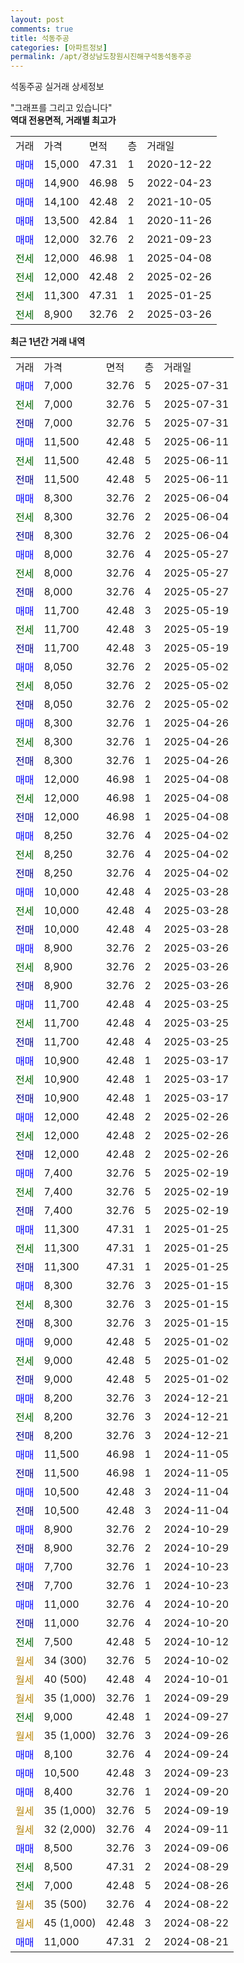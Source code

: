 ```yaml
---
layout: post
comments: true
title: 석동주공
categories: [아파트정보]
permalink: /apt/경상남도창원시진해구석동석동주공
---
```


석동주공 실거래 상세정보

<script type="text/javascript">
  google.charts.load('current', {'packages':['line', 'corechart']});
  google.charts.setOnLoadCallback(drawChart);

  function drawChart() {
    var data = new google.visualization.DataTable();
    data.addColumn('date', '거래일');
    data.addColumn('number', "매매");
    data.addColumn('number', "전세");
    data.addColumn('number', "전매");

    data.addRows([[new Date(Date.parse("2025-07-31")), 7000, null, null], [new Date(Date.parse("2025-07-31")), null, 7000, null], [new Date(Date.parse("2025-07-31")), null, null, 7000], [new Date(Date.parse("2025-06-11")), 11500, null, null], [new Date(Date.parse("2025-06-11")), null, 11500, null], [new Date(Date.parse("2025-06-11")), null, null, 11500], [new Date(Date.parse("2025-06-04")), 8300, null, null], [new Date(Date.parse("2025-06-04")), null, 8300, null], [new Date(Date.parse("2025-06-04")), null, null, 8300], [new Date(Date.parse("2025-05-27")), 8000, null, null], [new Date(Date.parse("2025-05-27")), null, 8000, null], [new Date(Date.parse("2025-05-27")), null, null, 8000], [new Date(Date.parse("2025-05-19")), 11700, null, null], [new Date(Date.parse("2025-05-19")), null, 11700, null], [new Date(Date.parse("2025-05-19")), null, null, 11700], [new Date(Date.parse("2025-05-02")), 8050, null, null], [new Date(Date.parse("2025-05-02")), null, 8050, null], [new Date(Date.parse("2025-05-02")), null, null, 8050], [new Date(Date.parse("2025-04-26")), 8300, null, null], [new Date(Date.parse("2025-04-26")), null, 8300, null], [new Date(Date.parse("2025-04-26")), null, null, 8300], [new Date(Date.parse("2025-04-08")), 12000, null, null], [new Date(Date.parse("2025-04-08")), null, 12000, null], [new Date(Date.parse("2025-04-08")), null, null, 12000], [new Date(Date.parse("2025-04-02")), 8250, null, null], [new Date(Date.parse("2025-04-02")), null, 8250, null], [new Date(Date.parse("2025-04-02")), null, null, 8250], [new Date(Date.parse("2025-03-28")), 10000, null, null], [new Date(Date.parse("2025-03-28")), null, 10000, null], [new Date(Date.parse("2025-03-28")), null, null, 10000], [new Date(Date.parse("2025-03-26")), 8900, null, null], [new Date(Date.parse("2025-03-26")), null, 8900, null], [new Date(Date.parse("2025-03-26")), null, null, 8900], [new Date(Date.parse("2025-03-25")), 11700, null, null], [new Date(Date.parse("2025-03-25")), null, 11700, null], [new Date(Date.parse("2025-03-25")), null, null, 11700], [new Date(Date.parse("2025-03-17")), 10900, null, null], [new Date(Date.parse("2025-03-17")), null, 10900, null], [new Date(Date.parse("2025-03-17")), null, null, 10900], [new Date(Date.parse("2025-02-26")), 12000, null, null], [new Date(Date.parse("2025-02-26")), null, 12000, null], [new Date(Date.parse("2025-02-26")), null, null, 12000], [new Date(Date.parse("2025-02-19")), 7400, null, null], [new Date(Date.parse("2025-02-19")), null, 7400, null], [new Date(Date.parse("2025-02-19")), null, null, 7400], [new Date(Date.parse("2025-01-25")), 11300, null, null], [new Date(Date.parse("2025-01-25")), null, 11300, null], [new Date(Date.parse("2025-01-25")), null, null, 11300], [new Date(Date.parse("2025-01-15")), 8300, null, null], [new Date(Date.parse("2025-01-15")), null, 8300, null], [new Date(Date.parse("2025-01-15")), null, null, 8300], [new Date(Date.parse("2025-01-02")), 9000, null, null], [new Date(Date.parse("2025-01-02")), null, 9000, null], [new Date(Date.parse("2025-01-02")), null, null, 9000], [new Date(Date.parse("2024-12-21")), 8200, null, null], [new Date(Date.parse("2024-12-21")), null, 8200, null], [new Date(Date.parse("2024-12-21")), null, null, 8200], [new Date(Date.parse("2024-11-05")), 11500, null, null], [new Date(Date.parse("2024-11-05")), null, null, 11500], [new Date(Date.parse("2024-11-04")), 10500, null, null], [new Date(Date.parse("2024-11-04")), null, null, 10500], [new Date(Date.parse("2024-10-29")), 8900, null, null], [new Date(Date.parse("2024-10-29")), null, null, 8900], [new Date(Date.parse("2024-10-23")), 7700, null, null], [new Date(Date.parse("2024-10-23")), null, null, 7700], [new Date(Date.parse("2024-10-20")), 11000, null, null], [new Date(Date.parse("2024-10-20")), null, null, 11000], [new Date(Date.parse("2024-10-12")), null, 7500, null], [new Date(Date.parse("2024-10-02")), null, null, null], [new Date(Date.parse("2024-10-01")), null, null, null], [new Date(Date.parse("2024-09-29")), null, null, null], [new Date(Date.parse("2024-09-27")), null, 9000, null], [new Date(Date.parse("2024-09-26")), null, null, null], [new Date(Date.parse("2024-09-24")), 8100, null, null], [new Date(Date.parse("2024-09-23")), 10500, null, null], [new Date(Date.parse("2024-09-20")), 8400, null, null], [new Date(Date.parse("2024-09-19")), null, null, null], [new Date(Date.parse("2024-09-11")), null, null, null], [new Date(Date.parse("2024-09-06")), 8500, null, null], [new Date(Date.parse("2024-08-29")), null, 8500, null], [new Date(Date.parse("2024-08-26")), null, 7000, null], [new Date(Date.parse("2024-08-22")), null, null, null], [new Date(Date.parse("2024-08-22")), null, null, null], [new Date(Date.parse("2024-08-21")), 11000, null, null]]);

    var options = {
      hAxis: {
        format: 'yyyy/MM/dd'
      },    
      lineWidth: 0,
      pointsVisible: true,    
      title: '최근 1년간 유형별 실거래가 분포',
      legend: { position: 'bottom' }
    };

    var formatter = new google.visualization.NumberFormat({pattern:'###,###'} );
    formatter.format(data, 1);
    formatter.format(data, 2);
    
    setTimeout(function() {
        var chart = new google.visualization.LineChart(document.getElementById('columnchart_material'));
        chart.draw(data, (options));
        document.getElementById('loading').style.display = 'none';
    }, 200);
  }
</script>


<div id="loading" style="z-index:20; display: block; margin-left: 0px">"그래프를 그리고 있습니다"</div>
<div id="columnchart_material" style="width: 95%; margin-left: 0px; display: block"></div>
<!-- contents start -->
<b>역대 전용면적, 거래별 최고가</b>
<table class="sortable">
    <tr>
      <td>거래</td>
      <td>가격</td>
      <td>면적</td>
      <td>층</td>
      <td>거래일</td>
    </tr>
        <tr>
          <td><a style="color: blue">매매</a></td>
          <td>15,000</td>
          <td>47.31</td>
          <td>1</td>
          <td>2020-12-22</td>
        </tr>            <tr>
          <td><a style="color: blue">매매</a></td>
          <td>14,900</td>
          <td>46.98</td>
          <td>5</td>
          <td>2022-04-23</td>
        </tr>            <tr>
          <td><a style="color: blue">매매</a></td>
          <td>14,100</td>
          <td>42.48</td>
          <td>2</td>
          <td>2021-10-05</td>
        </tr>            <tr>
          <td><a style="color: blue">매매</a></td>
          <td>13,500</td>
          <td>42.84</td>
          <td>1</td>
          <td>2020-11-26</td>
        </tr>            <tr>
          <td><a style="color: blue">매매</a></td>
          <td>12,000</td>
          <td>32.76</td>
          <td>2</td>
          <td>2021-09-23</td>
        </tr>        
        <tr>
              <td><a style="color: darkgreen">전세</a></td>
              <td>12,000</td>
              <td>46.98</td>
              <td>1</td>
              <td>2025-04-08</td>
            </tr>            <tr>
              <td><a style="color: darkgreen">전세</a></td>
              <td>12,000</td>
              <td>42.48</td>
              <td>2</td>
              <td>2025-02-26</td>
            </tr>            <tr>
              <td><a style="color: darkgreen">전세</a></td>
              <td>11,300</td>
              <td>47.31</td>
              <td>1</td>
              <td>2025-01-25</td>
            </tr>            <tr>
              <td><a style="color: darkgreen">전세</a></td>
              <td>8,900</td>
              <td>32.76</td>
              <td>2</td>
              <td>2025-03-26</td>
            </tr>        
    
</table>

<b>최근 1년간 거래 내역</b>

<table class="sortable">
    <tr>
      <td>거래</td>
      <td>가격</td>
      <td>면적</td>
      <td>층</td>
      <td>거래일</td>
    </tr>
    <tr>
      <td><a style="color: blue">매매</a></td>
      <td>7,000</td>
      <td>32.76</td>
      <td>5</td>
      <td>2025-07-31</td>
    </tr>          <tr>
      <td><a style="color: darkgreen">전세</a></td>
      <td>7,000</td>
      <td>32.76</td>
      <td>5</td>
      <td>2025-07-31</td>
    </tr>          <tr>
      <td><a style="color: darkblue">전매</a></td>
      <td>7,000</td>
      <td>32.76</td>
      <td>5</td>
      <td>2025-07-31</td>
    </tr>          <tr>
      <td><a style="color: blue">매매</a></td>
      <td>11,500</td>
      <td>42.48</td>
      <td>5</td>
      <td>2025-06-11</td>
    </tr>          <tr>
      <td><a style="color: darkgreen">전세</a></td>
      <td>11,500</td>
      <td>42.48</td>
      <td>5</td>
      <td>2025-06-11</td>
    </tr>          <tr>
      <td><a style="color: darkblue">전매</a></td>
      <td>11,500</td>
      <td>42.48</td>
      <td>5</td>
      <td>2025-06-11</td>
    </tr>          <tr>
      <td><a style="color: blue">매매</a></td>
      <td>8,300</td>
      <td>32.76</td>
      <td>2</td>
      <td>2025-06-04</td>
    </tr>          <tr>
      <td><a style="color: darkgreen">전세</a></td>
      <td>8,300</td>
      <td>32.76</td>
      <td>2</td>
      <td>2025-06-04</td>
    </tr>          <tr>
      <td><a style="color: darkblue">전매</a></td>
      <td>8,300</td>
      <td>32.76</td>
      <td>2</td>
      <td>2025-06-04</td>
    </tr>          <tr>
      <td><a style="color: blue">매매</a></td>
      <td>8,000</td>
      <td>32.76</td>
      <td>4</td>
      <td>2025-05-27</td>
    </tr>          <tr>
      <td><a style="color: darkgreen">전세</a></td>
      <td>8,000</td>
      <td>32.76</td>
      <td>4</td>
      <td>2025-05-27</td>
    </tr>          <tr>
      <td><a style="color: darkblue">전매</a></td>
      <td>8,000</td>
      <td>32.76</td>
      <td>4</td>
      <td>2025-05-27</td>
    </tr>          <tr>
      <td><a style="color: blue">매매</a></td>
      <td>11,700</td>
      <td>42.48</td>
      <td>3</td>
      <td>2025-05-19</td>
    </tr>          <tr>
      <td><a style="color: darkgreen">전세</a></td>
      <td>11,700</td>
      <td>42.48</td>
      <td>3</td>
      <td>2025-05-19</td>
    </tr>          <tr>
      <td><a style="color: darkblue">전매</a></td>
      <td>11,700</td>
      <td>42.48</td>
      <td>3</td>
      <td>2025-05-19</td>
    </tr>          <tr>
      <td><a style="color: blue">매매</a></td>
      <td>8,050</td>
      <td>32.76</td>
      <td>2</td>
      <td>2025-05-02</td>
    </tr>          <tr>
      <td><a style="color: darkgreen">전세</a></td>
      <td>8,050</td>
      <td>32.76</td>
      <td>2</td>
      <td>2025-05-02</td>
    </tr>          <tr>
      <td><a style="color: darkblue">전매</a></td>
      <td>8,050</td>
      <td>32.76</td>
      <td>2</td>
      <td>2025-05-02</td>
    </tr>          <tr>
      <td><a style="color: blue">매매</a></td>
      <td>8,300</td>
      <td>32.76</td>
      <td>1</td>
      <td>2025-04-26</td>
    </tr>          <tr>
      <td><a style="color: darkgreen">전세</a></td>
      <td>8,300</td>
      <td>32.76</td>
      <td>1</td>
      <td>2025-04-26</td>
    </tr>          <tr>
      <td><a style="color: darkblue">전매</a></td>
      <td>8,300</td>
      <td>32.76</td>
      <td>1</td>
      <td>2025-04-26</td>
    </tr>          <tr>
      <td><a style="color: blue">매매</a></td>
      <td>12,000</td>
      <td>46.98</td>
      <td>1</td>
      <td>2025-04-08</td>
    </tr>          <tr>
      <td><a style="color: darkgreen">전세</a></td>
      <td>12,000</td>
      <td>46.98</td>
      <td>1</td>
      <td>2025-04-08</td>
    </tr>          <tr>
      <td><a style="color: darkblue">전매</a></td>
      <td>12,000</td>
      <td>46.98</td>
      <td>1</td>
      <td>2025-04-08</td>
    </tr>          <tr>
      <td><a style="color: blue">매매</a></td>
      <td>8,250</td>
      <td>32.76</td>
      <td>4</td>
      <td>2025-04-02</td>
    </tr>          <tr>
      <td><a style="color: darkgreen">전세</a></td>
      <td>8,250</td>
      <td>32.76</td>
      <td>4</td>
      <td>2025-04-02</td>
    </tr>          <tr>
      <td><a style="color: darkblue">전매</a></td>
      <td>8,250</td>
      <td>32.76</td>
      <td>4</td>
      <td>2025-04-02</td>
    </tr>          <tr>
      <td><a style="color: blue">매매</a></td>
      <td>10,000</td>
      <td>42.48</td>
      <td>4</td>
      <td>2025-03-28</td>
    </tr>          <tr>
      <td><a style="color: darkgreen">전세</a></td>
      <td>10,000</td>
      <td>42.48</td>
      <td>4</td>
      <td>2025-03-28</td>
    </tr>          <tr>
      <td><a style="color: darkblue">전매</a></td>
      <td>10,000</td>
      <td>42.48</td>
      <td>4</td>
      <td>2025-03-28</td>
    </tr>          <tr>
      <td><a style="color: blue">매매</a></td>
      <td>8,900</td>
      <td>32.76</td>
      <td>2</td>
      <td>2025-03-26</td>
    </tr>          <tr>
      <td><a style="color: darkgreen">전세</a></td>
      <td>8,900</td>
      <td>32.76</td>
      <td>2</td>
      <td>2025-03-26</td>
    </tr>          <tr>
      <td><a style="color: darkblue">전매</a></td>
      <td>8,900</td>
      <td>32.76</td>
      <td>2</td>
      <td>2025-03-26</td>
    </tr>          <tr>
      <td><a style="color: blue">매매</a></td>
      <td>11,700</td>
      <td>42.48</td>
      <td>4</td>
      <td>2025-03-25</td>
    </tr>          <tr>
      <td><a style="color: darkgreen">전세</a></td>
      <td>11,700</td>
      <td>42.48</td>
      <td>4</td>
      <td>2025-03-25</td>
    </tr>          <tr>
      <td><a style="color: darkblue">전매</a></td>
      <td>11,700</td>
      <td>42.48</td>
      <td>4</td>
      <td>2025-03-25</td>
    </tr>          <tr>
      <td><a style="color: blue">매매</a></td>
      <td>10,900</td>
      <td>42.48</td>
      <td>1</td>
      <td>2025-03-17</td>
    </tr>          <tr>
      <td><a style="color: darkgreen">전세</a></td>
      <td>10,900</td>
      <td>42.48</td>
      <td>1</td>
      <td>2025-03-17</td>
    </tr>          <tr>
      <td><a style="color: darkblue">전매</a></td>
      <td>10,900</td>
      <td>42.48</td>
      <td>1</td>
      <td>2025-03-17</td>
    </tr>          <tr>
      <td><a style="color: blue">매매</a></td>
      <td>12,000</td>
      <td>42.48</td>
      <td>2</td>
      <td>2025-02-26</td>
    </tr>          <tr>
      <td><a style="color: darkgreen">전세</a></td>
      <td>12,000</td>
      <td>42.48</td>
      <td>2</td>
      <td>2025-02-26</td>
    </tr>          <tr>
      <td><a style="color: darkblue">전매</a></td>
      <td>12,000</td>
      <td>42.48</td>
      <td>2</td>
      <td>2025-02-26</td>
    </tr>          <tr>
      <td><a style="color: blue">매매</a></td>
      <td>7,400</td>
      <td>32.76</td>
      <td>5</td>
      <td>2025-02-19</td>
    </tr>          <tr>
      <td><a style="color: darkgreen">전세</a></td>
      <td>7,400</td>
      <td>32.76</td>
      <td>5</td>
      <td>2025-02-19</td>
    </tr>          <tr>
      <td><a style="color: darkblue">전매</a></td>
      <td>7,400</td>
      <td>32.76</td>
      <td>5</td>
      <td>2025-02-19</td>
    </tr>          <tr>
      <td><a style="color: blue">매매</a></td>
      <td>11,300</td>
      <td>47.31</td>
      <td>1</td>
      <td>2025-01-25</td>
    </tr>          <tr>
      <td><a style="color: darkgreen">전세</a></td>
      <td>11,300</td>
      <td>47.31</td>
      <td>1</td>
      <td>2025-01-25</td>
    </tr>          <tr>
      <td><a style="color: darkblue">전매</a></td>
      <td>11,300</td>
      <td>47.31</td>
      <td>1</td>
      <td>2025-01-25</td>
    </tr>          <tr>
      <td><a style="color: blue">매매</a></td>
      <td>8,300</td>
      <td>32.76</td>
      <td>3</td>
      <td>2025-01-15</td>
    </tr>          <tr>
      <td><a style="color: darkgreen">전세</a></td>
      <td>8,300</td>
      <td>32.76</td>
      <td>3</td>
      <td>2025-01-15</td>
    </tr>          <tr>
      <td><a style="color: darkblue">전매</a></td>
      <td>8,300</td>
      <td>32.76</td>
      <td>3</td>
      <td>2025-01-15</td>
    </tr>          <tr>
      <td><a style="color: blue">매매</a></td>
      <td>9,000</td>
      <td>42.48</td>
      <td>5</td>
      <td>2025-01-02</td>
    </tr>          <tr>
      <td><a style="color: darkgreen">전세</a></td>
      <td>9,000</td>
      <td>42.48</td>
      <td>5</td>
      <td>2025-01-02</td>
    </tr>          <tr>
      <td><a style="color: darkblue">전매</a></td>
      <td>9,000</td>
      <td>42.48</td>
      <td>5</td>
      <td>2025-01-02</td>
    </tr>          <tr>
      <td><a style="color: blue">매매</a></td>
      <td>8,200</td>
      <td>32.76</td>
      <td>3</td>
      <td>2024-12-21</td>
    </tr>          <tr>
      <td><a style="color: darkgreen">전세</a></td>
      <td>8,200</td>
      <td>32.76</td>
      <td>3</td>
      <td>2024-12-21</td>
    </tr>          <tr>
      <td><a style="color: darkblue">전매</a></td>
      <td>8,200</td>
      <td>32.76</td>
      <td>3</td>
      <td>2024-12-21</td>
    </tr>          <tr>
      <td><a style="color: blue">매매</a></td>
      <td>11,500</td>
      <td>46.98</td>
      <td>1</td>
      <td>2024-11-05</td>
    </tr>          <tr>
      <td><a style="color: darkblue">전매</a></td>
      <td>11,500</td>
      <td>46.98</td>
      <td>1</td>
      <td>2024-11-05</td>
    </tr>          <tr>
      <td><a style="color: blue">매매</a></td>
      <td>10,500</td>
      <td>42.48</td>
      <td>3</td>
      <td>2024-11-04</td>
    </tr>          <tr>
      <td><a style="color: darkblue">전매</a></td>
      <td>10,500</td>
      <td>42.48</td>
      <td>3</td>
      <td>2024-11-04</td>
    </tr>          <tr>
      <td><a style="color: blue">매매</a></td>
      <td>8,900</td>
      <td>32.76</td>
      <td>2</td>
      <td>2024-10-29</td>
    </tr>          <tr>
      <td><a style="color: darkblue">전매</a></td>
      <td>8,900</td>
      <td>32.76</td>
      <td>2</td>
      <td>2024-10-29</td>
    </tr>          <tr>
      <td><a style="color: blue">매매</a></td>
      <td>7,700</td>
      <td>32.76</td>
      <td>1</td>
      <td>2024-10-23</td>
    </tr>          <tr>
      <td><a style="color: darkblue">전매</a></td>
      <td>7,700</td>
      <td>32.76</td>
      <td>1</td>
      <td>2024-10-23</td>
    </tr>          <tr>
      <td><a style="color: blue">매매</a></td>
      <td>11,000</td>
      <td>32.76</td>
      <td>4</td>
      <td>2024-10-20</td>
    </tr>          <tr>
      <td><a style="color: darkblue">전매</a></td>
      <td>11,000</td>
      <td>32.76</td>
      <td>4</td>
      <td>2024-10-20</td>
    </tr>          <tr>
      <td><a style="color: darkgreen">전세</a></td>
      <td>7,500</td>
      <td>42.48</td>
      <td>5</td>
      <td>2024-10-12</td>
    </tr>          <tr>
      <td><a style="color: darkgoldenrod">월세</a></td>
      <td>34 (300)</td>
      <td>32.76</td>
      <td>5</td>
      <td>2024-10-02</td>
    </tr>          <tr>
      <td><a style="color: darkgoldenrod">월세</a></td>
      <td>40 (500)</td>
      <td>42.48</td>
      <td>4</td>
      <td>2024-10-01</td>
    </tr>          <tr>
      <td><a style="color: darkgoldenrod">월세</a></td>
      <td>35 (1,000)</td>
      <td>32.76</td>
      <td>1</td>
      <td>2024-09-29</td>
    </tr>          <tr>
      <td><a style="color: darkgreen">전세</a></td>
      <td>9,000</td>
      <td>42.48</td>
      <td>1</td>
      <td>2024-09-27</td>
    </tr>          <tr>
      <td><a style="color: darkgoldenrod">월세</a></td>
      <td>35 (1,000)</td>
      <td>32.76</td>
      <td>3</td>
      <td>2024-09-26</td>
    </tr>          <tr>
      <td><a style="color: blue">매매</a></td>
      <td>8,100</td>
      <td>32.76</td>
      <td>4</td>
      <td>2024-09-24</td>
    </tr>          <tr>
      <td><a style="color: blue">매매</a></td>
      <td>10,500</td>
      <td>42.48</td>
      <td>3</td>
      <td>2024-09-23</td>
    </tr>          <tr>
      <td><a style="color: blue">매매</a></td>
      <td>8,400</td>
      <td>32.76</td>
      <td>1</td>
      <td>2024-09-20</td>
    </tr>          <tr>
      <td><a style="color: darkgoldenrod">월세</a></td>
      <td>35 (1,000)</td>
      <td>32.76</td>
      <td>5</td>
      <td>2024-09-19</td>
    </tr>          <tr>
      <td><a style="color: darkgoldenrod">월세</a></td>
      <td>32 (2,000)</td>
      <td>32.76</td>
      <td>4</td>
      <td>2024-09-11</td>
    </tr>          <tr>
      <td><a style="color: blue">매매</a></td>
      <td>8,500</td>
      <td>32.76</td>
      <td>3</td>
      <td>2024-09-06</td>
    </tr>          <tr>
      <td><a style="color: darkgreen">전세</a></td>
      <td>8,500</td>
      <td>47.31</td>
      <td>2</td>
      <td>2024-08-29</td>
    </tr>          <tr>
      <td><a style="color: darkgreen">전세</a></td>
      <td>7,000</td>
      <td>42.48</td>
      <td>5</td>
      <td>2024-08-26</td>
    </tr>          <tr>
      <td><a style="color: darkgoldenrod">월세</a></td>
      <td>35 (500)</td>
      <td>32.76</td>
      <td>4</td>
      <td>2024-08-22</td>
    </tr>          <tr>
      <td><a style="color: darkgoldenrod">월세</a></td>
      <td>45 (1,000)</td>
      <td>42.48</td>
      <td>3</td>
      <td>2024-08-22</td>
    </tr>          <tr>
      <td><a style="color: blue">매매</a></td>
      <td>11,000</td>
      <td>47.31</td>
      <td>2</td>
      <td>2024-08-21</td>
    </tr>      </table>
<!-- contents end -->    

